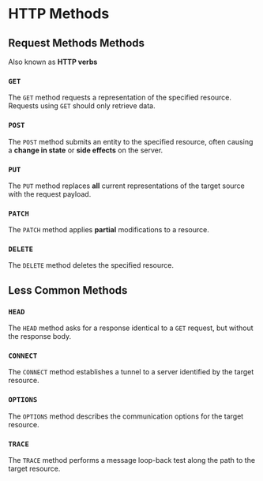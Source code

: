 # HTTP Methods

## Request Methods Methods

Also known as __HTTP verbs__

### `GET`

The `GET` method requests a representation of the specified resource.\
Requests using `GET` should only retrieve data.

### `POST`

The `POST` method submits an entity to the specified resource, often causing a __change in state__ or __side effects__ on the server.

### `PUT`

The `PUT` method replaces __all__ current representations of the target source with the request payload.

### `PATCH`

The `PATCH` method applies __partial__ modifications to a resource.

### `DELETE`

The `DELETE` method deletes the specified resource.

## Less Common Methods

### `HEAD`

The `HEAD` method asks for a response identical to a `GET` request, but without the response body.

### `CONNECT`

The `CONNECT` method establishes a tunnel to a server identified by the target resource.

### `OPTIONS`

The `OPTIONS` method describes the communication options for the target resource.

### `TRACE`

The `TRACE` method performs a message loop-back test along the path to the target resource.
